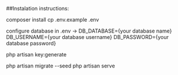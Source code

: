 ##Instalation instructions:

composer install
cp .env.example .env

configure database in .env -> 
DB_DATABASE={your database name}
DB_USERNAME={your database username}
DB_PASSWORD={your database password}

php artisan key:generate

php artisan migrate --seed
php artisan serve